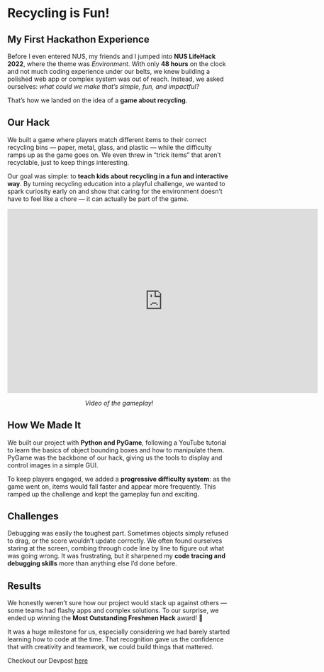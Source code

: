 # Recycling is Fun!  

## My First Hackathon Experience  
Before I even entered NUS, my friends and I jumped into **NUS LifeHack 2022**, where the theme was *Environment*. With only **48 hours** on the clock and not much coding experience under our belts, we knew building a polished web app or complex system was out of reach. Instead, we asked ourselves: *what could we make that’s simple, fun, and impactful?*  

That’s how we landed on the idea of a **game about recycling**.  

## Our Hack  
We built a game where players match different items to their correct recycling bins — paper, metal, glass, and plastic — while the difficulty ramps up as the game goes on. We even threw in “trick items” that aren’t recyclable, just to keep things interesting.  

Our goal was simple: to **teach kids about recycling in a fun and interactive way**. By turning recycling education into a playful challenge, we wanted to spark curiosity early on and show that caring for the environment doesn’t have to feel like a chore — it can actually be part of the game.  



<div style="text-align:center;">
  <iframe width="700" height="415" style="display:block; margin:0 auto;"
          src="https://www.youtube.com/embed/ycCyRC3k18I"
          title="YouTube video player"
          frameborder="0"
          allow="accelerometer; autoplay; clipboard-write; encrypted-media; gyroscope; picture-in-picture"
          allowfullscreen>
  </iframe>
  <p><em>Video of the gameplay!</em></p>
</div>

## How We Made It  
We built our project with **Python and PyGame**, following a YouTube tutorial to learn the basics of object bounding boxes and how to manipulate them. PyGame was the backbone of our hack, giving us the tools to display and control images in a simple GUI.  

To keep players engaged, we added a **progressive difficulty system**: as the game went on, items would fall faster and appear more frequently. This ramped up the challenge and kept the gameplay fun and exciting.  

## Challenges  
Debugging was easily the toughest part. Sometimes objects simply refused to drag, or the score wouldn’t update correctly. We often found ourselves staring at the screen, combing through code line by line to figure out what was going wrong. It was frustrating, but it sharpened my **code tracing and debugging skills** more than anything else I’d done before.  

## Results  
We honestly weren’t sure how our project would stack up against others — some teams had flashy apps and complex solutions. To our surprise, we ended up winning the **Most Outstanding Freshmen Hack** award! 🎉  

It was a huge milestone for us, especially considering we had barely started learning how to code at the time. That recognition gave us the confidence that with creativity and teamwork, we could build things that mattered.  


Checkout our Devpost [here](https://devpost.com/software/recycling-is-fun)


